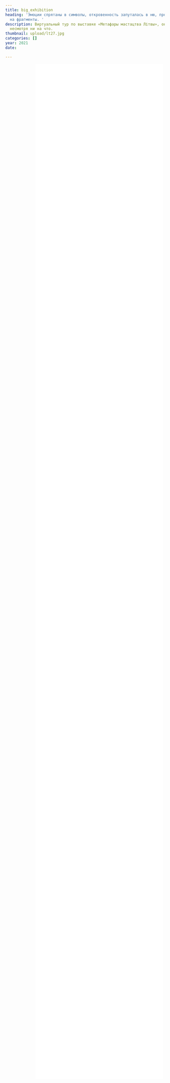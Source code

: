 ```yaml
---
title: big_exhibition
heading: 'Эмоции спрятаны в символы, откровенность запуталась в ню, протест распался
  на фрагменты. '
description: Виртуальный тур по выставке «Метафары мастацтва Літвы», она о свободе,
  несмотря ни на что.
thumbnail: upload/lt27.jpg
categories: []
year: 2021
date: 

---
```

<div>
<iframe src="/lt_exhibition/index.html" frameborder="0" scrolling="no" style="height: 80vh; width: 80%; margin: 0 10vw" allowfullscreen="true" webkitallowfullscreen="true" mozallowfullscreen="true"></iframe>
</div>